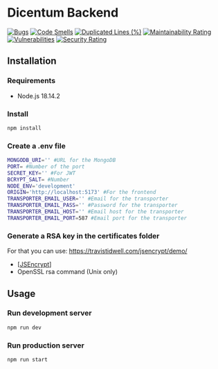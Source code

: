 # Dicentum Backend

[![Bugs](https://sonarcloud.io/api/project_badges/measure?project=Dicentum_dicentum-backend&metric=bugs)](https://sonarcloud.io/summary/new_code?id=Dicentum_dicentum-backend) [![Code Smells](https://sonarcloud.io/api/project_badges/measure?project=Dicentum_dicentum-backend&metric=code_smells)](https://sonarcloud.io/summary/new_code?id=Dicentum_dicentum-backend) [![Duplicated Lines (%)](https://sonarcloud.io/api/project_badges/measure?project=Dicentum_dicentum-backend&metric=duplicated_lines_density)](https://sonarcloud.io/summary/new_code?id=Dicentum_dicentum-backend) [![Maintainability Rating](https://sonarcloud.io/api/project_badges/measure?project=Dicentum_dicentum-backend&metric=sqale_rating)](https://sonarcloud.io/summary/new_code?id=Dicentum_dicentum-backend) [![Vulnerabilities](https://sonarcloud.io/api/project_badges/measure?project=Dicentum_dicentum-backend&metric=vulnerabilities)](https://sonarcloud.io/summary/new_code?id=Dicentum_dicentum-backend) [![Security Rating](https://sonarcloud.io/api/project_badges/measure?project=Dicentum_dicentum-backend&metric=security_rating)](https://sonarcloud.io/summary/new_code?id=Dicentum_dicentum-backend)

## Installation
### Requirements
- Node.js 18.14.2
### Install
```bash
npm install
```
### Create a .env file
```bash
MONGODB_URI='' #URL for the MongoDB
PORT= #Number of the port
SECRET_KEY='' #For JWT
BCRYPT_SALT= #Number
NODE_ENV='development'
ORIGIN='http://localhost:5173' #For the frontend
TRANSPORTER_EMAIL_USER='' #Email for the transporter
TRANSPORTER_EMAIL_PASS='' #Password for the transporter
TRANSPORTER_EMAIL_HOST='' #Email host for the transporter
TRANSPORTER_EMAIL_PORT=587 #Email port for the transporter
```
### Generate a RSA key in the certificates folder
For that you can use:
https://travistidwell.com/jsencrypt/demo/
  - [[JSEncrypt](https://travistidwell.com/jsencrypt/demo/)]
  - OpenSSL rsa command (Unix only)

## Usage
### Run development server
```bash
npm run dev
```
### Run production server
```bash
npm run start
```
